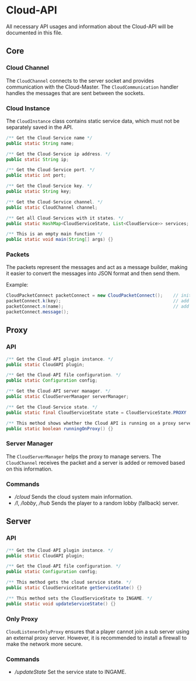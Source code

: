 # Cloud-API
All necessary API usages and information about the Cloud-API will be documented in this file.

## Core
### Cloud Channel
The `CloudChannel` connects to the server socket and provides communication with the Cloud-Master. 
The `CloudCommunication` handler handles the messages that are sent between the sockets.

### Cloud Instance
The `CloudInstance` class contains static service data, which must not be separately saved in the API.
```java
/** Get the Cloud-Service name */
public static String name;

/** Get the Cloud-Service ip address. */
public static String ip;

/** Get the Cloud-Service port. */
public static int port;

/** Get the Cloud-Service key. */
public static String key;

/** Get the Cloud-Service channel. */
public static CloudChannel channel;

/** Get all Cloud-Services with it states. */
public static HashMap<CloudServiceState, List<CloudService>> services;

/** This is an empty main function */
public static void main(String[] args) {}
```

### Packets
The packets represent the messages and act as a message builder, making it easier to convert the 
messages into JSON format and then send them.

Example:
```java
CloudPacketConnect packetConnect = new CloudPacketConnect();    // initialise
packetConnect.k(key);                                           // add key
packetConnect.n(name);                                          // add name
packetConnect.message();
```

## Proxy
### API
```java
/** Get the Cloud-API plugin instance. */
public static CloudAPI plugin;

/** Get the Cloud-API file configuration. */
public static Configuration config;

/** Get the Cloud-API server manager. */
public static CloudServerManager serverManager;

/** Get the Cloud-Service state. */
public static final CloudServiceState state = CloudServiceState.PROXY

/** This method shows whether the Cloud API is running on a proxy server. */
public static boolean runningOnProxy() {}
```

### Server Manager
The `CloudServerManager` helps the proxy to manage servers. The `CloudChannel` receives the packet and a 
server is added or removed based on this information.

### Commands
- _/cloud_ Sends the cloud system main information.
- _/l_, _/lobby_, _/hub_ Sends the player to a random lobby (fallback) server.

## Server
### API
```java
/** Get the Cloud-API plugin instance. */
public static CloudAPI plugin;

/** Get the Cloud-API file configuration. */
public static Configuration config;

/** This method gets the cloud service state. */
public static CloudServiceState getServiceState() {}

/** This method sets the CloudServiceState to INGAME. */
public static void updateServiceState() {}
```

### Only Proxy
`CloudListenerOnlyProxy` ensures that a player cannot join a sub server using an external proxy server. 
However, it is recommended to install a firewall to make the network more secure.

### Commands
- _/updateState_ Set the service state to INGAME.
